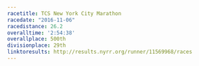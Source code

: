 ```yaml
---
racetitle: TCS New York City Marathon
racedate: "2016-11-06"
racedistance: 26.2
overalltime: '2:54:38'
overallplace: 500th
divisionplace: 29th
linktoresults: http://results.nyrr.org/runner/11569968/races
---
```


